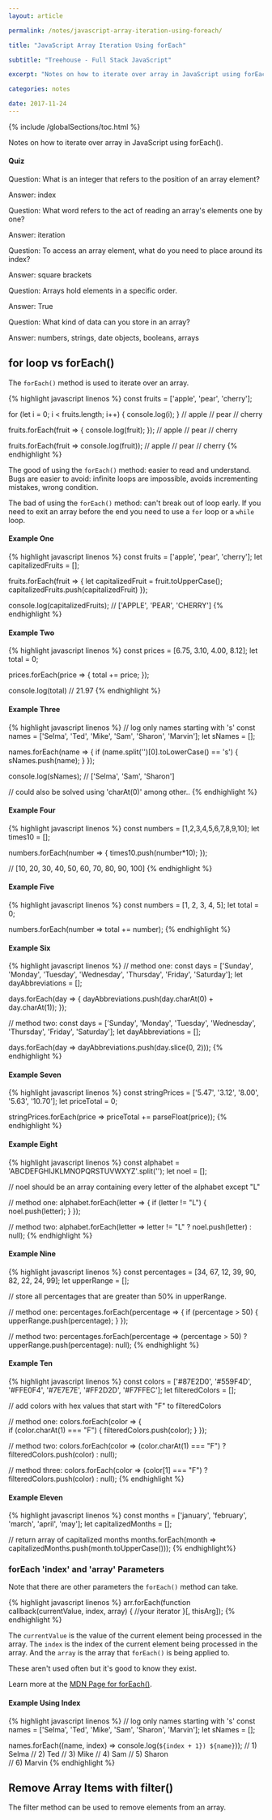 ```yaml
---
layout: article

permalink: /notes/javascript-array-iteration-using-foreach/

title: "JavaScript Array Iteration Using forEach"

subtitle: "Treehouse - Full Stack JavaScript"

excerpt: "Notes on how to iterate over array in JavaScript using forEach()."

categories: notes

date: 2017-11-24
---
```


{% include /globalSections/toc.html %}

Notes on how to iterate over array in JavaScript using forEach().

#### Quiz

Question: What is an integer that refers to the position of an array element?

Answer: index

Question: What word refers to the act of reading an array's elements one by one?

Answer: iteration

Question: To access an array element, what do you need to place around its index?

Answer: square brackets

Question: Arrays hold elements in a specific order.

Answer: True

Question: What kind of data can you store in an array?

Answer: numbers, strings, date objects, booleans, arrays

## for loop vs forEach()

The `forEach()` method is used to iterate over an array.

{% highlight javascript linenos %}
const fruits = ['apple', 'pear', 'cherry'];

for (let i = 0; i < fruits.length; i++) {
  console.log(i);
}
// apple
// pear
// cherry

fruits.forEach(fruit => {
  console.log(fruit);
});
// apple
// pear
// cherry

fruits.forEach(fruit => console.log(fruit));
// apple
// pear
// cherry
{% endhighlight %}

The good of using the `forEach()` method: easier to read and understand. Bugs are easier to avoid: infinite loops are impossible, avoids incrementing mistakes, wrong condition.

The bad of using the `forEach()` method: can't break out of loop early. If you need to exit an array before the end you need to use a `for` loop or a `while` loop.

#### Example One

{% highlight javascript linenos %}
const fruits = ['apple', 'pear', 'cherry'];
let capitalizedFruits = [];

fruits.forEach(fruit => {
  let capitalizedFruit = fruit.toUpperCase();
  capitalizedFruits.push(capitalizedFruit)
});

console.log(capitalizedFruits);
// ['APPLE', 'PEAR', 'CHERRY']
{% endhighlight %}

#### Example Two

{% highlight javascript linenos %}
const prices = [6.75, 3.10, 4.00, 8.12];
let total = 0;

prices.forEach(price => {
  total += price;
});

console.log(total)
// 21.97
{% endhighlight %}

#### Example Three

{% highlight javascript linenos %}
// log only names starting with 's'
const names = ['Selma', 'Ted', 'Mike', 'Sam', 'Sharon', 'Marvin']; 
let sNames = [];

names.forEach(name => {
  if (name.split('')[0].toLowerCase() == 's') {
    sNames.push(name);
  }
});

console.log(sNames);
// ['Selma', 'Sam', 'Sharon']

// could also be solved using 'charAt(0)' among other..
{% endhighlight %}

#### Example Four

{% highlight javascript linenos %}
const numbers = [1,2,3,4,5,6,7,8,9,10];
let times10 = [];

numbers.forEach(number => {
  times10.push(number*10);
});

// [10, 20, 30, 40, 50, 60, 70, 80, 90, 100]
{% endhighlight %}

#### Example Five

{% highlight javascript linenos %}
const numbers = [1, 2, 3, 4, 5];
let total = 0;

numbers.forEach(number => total += number);
{% endhighlight %}

#### Example Six

{% highlight javascript linenos %}
// method one:
const days = ['Sunday', 'Monday', 'Tuesday', 'Wednesday', 'Thursday', 'Friday', 'Saturday'];
let dayAbbreviations = [];

days.forEach(day => {
  dayAbbreviations.push(day.charAt(0) + day.charAt(1));
});

// method two:
const days = ['Sunday', 'Monday', 'Tuesday', 'Wednesday', 'Thursday', 'Friday', 'Saturday'];
let dayAbbreviations = [];

days.forEach(day => dayAbbreviations.push(day.slice(0, 2)));
{% endhighlight %}

#### Example Seven

{% highlight javascript linenos %}
const stringPrices = ['5.47', '3.12', '8.00', '5.63', '10.70'];
let priceTotal = 0;

stringPrices.forEach(price => priceTotal += parseFloat(price));
{% endhighlight %}

#### Example Eight

{% highlight javascript linenos %}
const alphabet = 'ABCDEFGHIJKLMNOPQRSTUVWXYZ'.split('');
let noel = [];

// noel should be an array containing every letter of the alphabet except "L"

// method one:
alphabet.forEach(letter => {
  if (letter != "L") {
    noel.push(letter);
  }
});

// method two:
alphabet.forEach(letter => letter != "L" ? noel.push(letter) : null);
{% endhighlight %}

#### Example Nine

{% highlight javascript linenos %}
const percentages = [34, 67, 12, 39, 90, 82, 22, 24, 99];
let upperRange = [];

// store all percentages that are greater than 50% in upperRange.

// method one:
percentages.forEach(percentage => {
  if (percentage > 50) {
    upperRange.push(percentage);
  }
});

// method two:
percentages.forEach(percentage => (percentage > 50) ? upperRange.push(percentage): null);
{% endhighlight %}

#### Example Ten

{% highlight javascript linenos %}
const colors = ['#87E2D0', '#559F4D', '#FFE0F4', '#7E7E7E', '#FF2D2D', '#F7FFEC'];
let filteredColors = [];

// add colors with hex values that start with "F" to filteredColors

// method one:
colors.forEach(color => {  
  if (color.charAt(1) === "F") {
    filteredColors.push(color);
  }
});

// method two:
colors.forEach(color => (color.charAt(1) === "F") ? filteredColors.push(color) : null);

// method three:
colors.forEach(color => (color[1] === "F") ? filteredColors.push(color) : null);
{% endhighlight %}

#### Example Eleven

{% highlight javascript linenos %}
const months = ['january', 'february', 'march', 'april', 'may'];
let capitalizedMonths = [];

// return array of capitalized months
months.forEach(month => capitalizedMonths.push(month.toUpperCase()));
{% endhighlight%}

### forEach 'index' and 'array' Parameters

Note that there are other parameters the `forEach()` method can take.

{% highlight javascript linenos %}
arr.forEach(function callback(currentValue, index, array) {
    //your iterator
}[, thisArg]);
{% endhighlight %}

The `currentValue` is the value of the current element being processed in the array. The `index` is the index of the current element being processed in the array. And the `array` is the array that `forEach()` is being applied to.

These aren't used often but it's good to know they exist.

Learn more at the <a href="https://developer.mozilla.org/en-US/docs/Web/JavaScript/Reference/Global_Objects/Array/forEach">MDN Page for forEach()</a>.

#### Example Using Index

{% highlight javascript linenos %}
// log only names starting with 's'
const names = ['Selma', 'Ted', 'Mike', 'Sam', 'Sharon', 'Marvin']; 
let sNames = [];

names.forEach((name, index) => console.log(`${index + 1}) ${name}`));
// 1) Selma
// 2) Ted
// 3) Mike
// 4) Sam
// 5) Sharon    
// 6) Marvin
{% endhighlight %}

## Remove Array Items with filter()

The filter method can be used to remove elements from an array.

